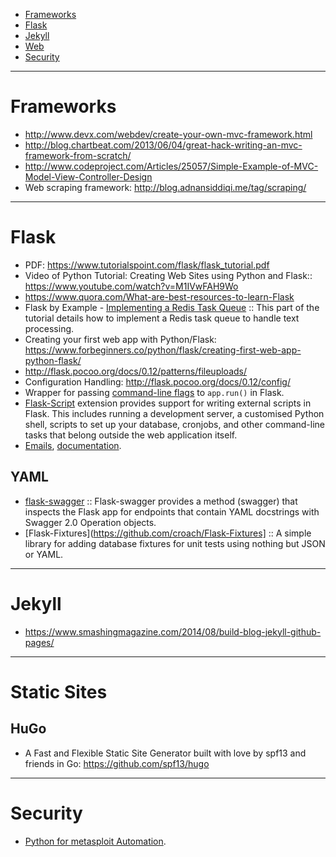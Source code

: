 + [Frameworks](#frameworks)
+ [Flask](#flask)
+ [Jekyll](#jekyll)
+ [Web](#web)
+ [Security](#security)

----

# Frameworks
+ http://www.devx.com/webdev/create-your-own-mvc-framework.html
+ http://blog.chartbeat.com/2013/06/04/great-hack-writing-an-mvc-framework-from-scratch/
+ http://www.codeproject.com/Articles/25057/Simple-Example-of-MVC-Model-View-Controller-Design
+ Web scraping framework: http://blog.adnansiddiqi.me/tag/scraping/

----

# Flask
+ PDF: https://www.tutorialspoint.com/flask/flask_tutorial.pdf
+ Video of Python Tutorial: Creating Web Sites using Python and Flask:: https://www.youtube.com/watch?v=M1IVwFAH9Wo
+ https://www.quora.com/What-are-best-resources-to-learn-Flask
+ Flask by Example - [Implementing a Redis Task Queue](https://realpython.com/blog/python/flask-by-example-implementing-a-redis-task-queue/) :: This part of the tutorial details how to implement a Redis task queue to handle text processing.
+ Creating your first web app with Python/Flask: https://www.forbeginners.co/python/flask/creating-first-web-app-python-flask/
+ http://flask.pocoo.org/docs/0.12/patterns/fileuploads/
+ Configuration Handling: http://flask.pocoo.org/docs/0.12/config/
+ Wrapper for passing [command-line flags](http://flask.pocoo.org/snippets/133/) to `app.run()` in Flask.
+ [Flask-Script](https://flask-script.readthedocs.io/en/latest/) extension provides support for writing external scripts in Flask. This includes running a development server, a customised Python shell, scripts to set up your database, cronjobs, and other command-line tasks that belong outside the web application itself.
+ [Emails](https://pythonhosted.org/flask-mail/), [documentation](https://flask-mail.readthedocs.io/en/latest/).


## YAML
+ [flask-swagger](https://github.com/gangverk/flask-swagger) :: Flask-swagger provides a method (swagger) that inspects the Flask app for endpoints that contain YAML docstrings with Swagger 2.0 Operation objects.
+ [Flask-Fixtures](https://github.com/croach/Flask-Fixtures] :: A simple library for adding database fixtures for unit tests using nothing but JSON or YAML.

----

# Jekyll
+ https://www.smashingmagazine.com/2014/08/build-blog-jekyll-github-pages/

----

# Static Sites

## HuGo
+ A Fast and Flexible Static Site Generator built with love by spf13 and friends in Go: https://github.com/spf13/hugo


----

# Security
+ [Python for metasploit Automation](http://www.primalsecurity.net/python-for-metasploit-automation/).


